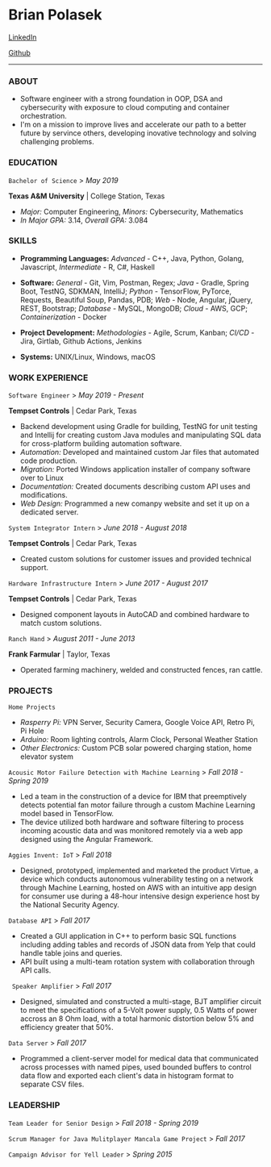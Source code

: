 # **Brian Polasek**

[LinkedIn][linkedin_url]

[Github][github_url]

---
### ABOUT
* Software engineer with a strong foundation in OOP, DSA and cybersecurity with exposure to cloud computing and container orchestration. 
* I'm on a mission to improve lives and accelerate our path to a better future by servince others, developing inovative technology and solving challenging problems.

### EDUCATION
```Bachelor of Science``` > *May 2019*

**Texas A&M University** | College Station, Texas
* *Major:* Computer Engineering, *Minors:* Cybersecurity, Mathematics
* *In Major GPA:* 3.14, *Overall GPA:* 3.084

### SKILLS
* **Programming Languages:** *Advanced* - C++, Java, Python, Golang, Javascript, *Intermediate* - R, C#, Haskell

* **Software:** *General* - Git, Vim, Postman, Regex; *Java* - Gradle, Spring Boot, TestNG, SDKMAN, IntelliJ; *Python* - TensorFlow, PyTorce, Requests, Beautiful Soup, Pandas, PDB; *Web* - Node, Angular, jQuery, REST, Bootstrap; *Database* - MySQL, MongoDB; *Cloud* - AWS, GCP; *Containerization* - Docker

* **Project Development:** *Methodologies* - Agile, Scrum, Kanban; *CI/CD* - Jira, Girtlab, Github Actions, Jenkins

* **Systems:** UNIX/Linux, Windows, macOS

### WORK EXPERIENCE
```Software Engineer``` > *May 2019 - Present*

**Tempset Controls** | Cedar Park, Texas
* Backend development using Gradle for building, TestNG for unit testing and Intellij for creating custom Java modules and manipulating SQL data for cross-platform building automation software.
* *Automation:* Developed and maintained custom Jar files that automated code production.
* *Migration:* Ported Windows application installer of company software over to Linux
* *Documentation:* Created documents describing custom API uses and modifications.
* *Web Design:* Programmed a new comanpy website and set it up on a dedicated server.


```System Integrator Intern``` > *June 2018 - August 2018*

**Tempset Controls** | Cedar Park, Texas
* Created custom solutions for customer issues and provided technical support. 


```Hardware Infrastructure Intern``` > *June 2017 - August 2017*

**Tempset Controls** | Cedar Park, Texas
* Designed component layouts in AutoCAD and combined hardware to match custom solutions.


```Ranch Hand``` > *August 2011 - June 2013*

**Frank Farmular** | Taylor, Texas
* Operated farming machinery, welded and constructed fences, ran cattle.

### PROJECTS
```Home Projects```
* *Rasperry Pi:* VPN Server, Security Camera, Google Voice API, Retro Pi, Pi Hole
* *Arduino:* Room lighting controls, Alarm Clock, Personal Weather Station
* *Other Electronics:* Custom PCB solar powered charging station, home elevator system

```Acousic Motor Failure Detection with Machine Learning``` > *Fall 2018 - Spring 2019*
* Led a team in the construction of a device for IBM that preemptively detects potential fan motor failure through a custom Machine Learning model based in TensorFlow.
* The device utilized both hardware and software filtering to process incoming acoustic data and was monitored remotely via a web app designed using the Angular Framework.

```Aggies Invent: IoT``` > *Fall 2018*
* Designed, prototyped, implemented and marketed the product Virtue, a device which conducts autonomous vulnerability testing on a network through Machine Learning, hosted on AWS with an intuitive app design for consumer use during a 48-hour intensive design experience host by the National Security Agency.

```Database API``` > *Fall 2017*
* Created a GUI application in C++ to perform basic SQL functions including adding tables and records of JSON data from Yelp that could handle table joins and queries.
* API built using a multi-team rotation system with collaboration through API calls.

``` Speaker Amplifier``` > *Fall 2017*
* Designed, simulated and constructed a multi-stage, BJT amplifier circuit to meet the specifications of a 5-Volt power supply, 0.5 Watts of power accross an 8 Ohm load, with a total harmonic distortion below 5% and efficiency greater that 50%.

```Data Server``` > *Fall 2017*
* Programmed a client-server model for medical data that communicated across processes with named pipes, used bounded buffers to control data flow and exported each client's data in histogram format to separate CSV files.

### LEADERSHIP
```Team Leader for Senior Design``` > *Fall 2018 - Spring 2019*

```Scrum Manager for Java Mulitplayer Mancala Game Project``` > *Fall 2017*

```Campaign Advisor for Yell Leader``` > *Spring 2015*

[linkedin_url]: https://linkedin.com/in/brian-polasek
[github_url]: https://github.com/brianjohnpolasek

